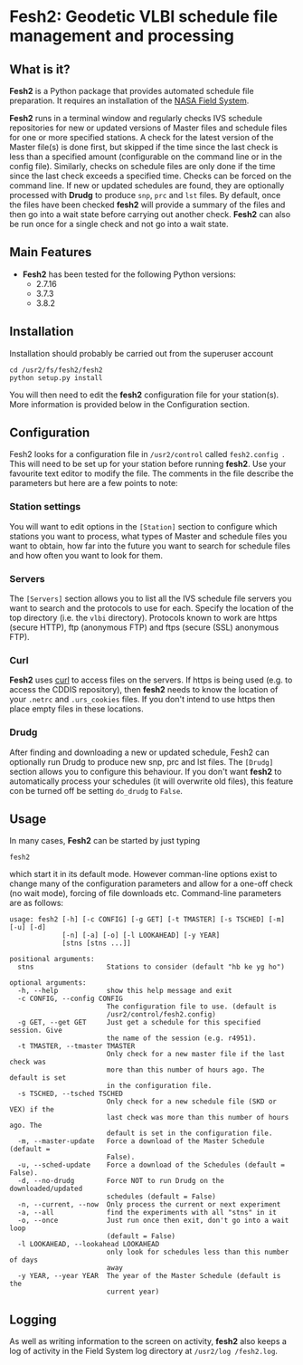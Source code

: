 # Fesh2: Geodetic VLBI schedule file management and processing

## What is it?
**Fesh2** is a Python package that provides automated schedule file
 preparation. It requires an installation of the [NASA Field System](https://github.com/nvi-inc/fs). 

**Fesh2** runs in a
terminal window and regularly checks IVS schedule repositories for new or updated 
versions of Master files and schedule files for one or more specified stations. 
A check for the latest version of the Master file(s) is done first, but skipped if the time since the last check is less than a
specified amount (configurable on the command line or in the config file). 
Similarly, checks on schedule files are only done if the time since the
last check exceeds a specified time. Checks can be forced on the command line.
If new or updated schedules are found, they are optionally processed with **Drudg** 
to produce `snp`, `prc` and `lst` files. By default, once the files have been
checked **fesh2** will provide a summary of the files and then go into a wait
state before carrying out another check. **Fesh2** can also be run once for a 
single check and not go into a wait state.

## Main Features
  * **Fesh2** has been tested for the following Python versions:
    * 2.7.16
    * 3.7.3
    * 3.8.2

## Installation
Installation should probably be carried out from the superuser account

```
cd /usr2/fs/fesh2/fesh2
python setup.py install
```
You will then need to edit the **fesh2** configuration file for your station(s). 
More information is provided below in the Configuration section.

## Configuration
Fesh2 looks for a configuration file in `/usr2/control` called `fesh2.config
`. This will need to be set up for your station before running **fesh2**. Use
 your favourite text editor to modify the file. The comments in the file
  describe the parameters but here are a few points to note:
### Station settings
You will want to edit options in the `[Station]` section to configure which
stations you want to process, what types of Master and schedule files you
want to obtain, how far into the future you want to search for schedule
files and how often you want to look for them.

### Servers
The `[Servers]` section allows you to list all the IVS schedule file servers
you want to search and the protocols to use for each. Specify the location
of the top directory (i.e. the `vlbi` directory). Protocols known to work are
https (secure HTTP), ftp (anonymous FTP) and ftps (secure (SSL) anonymous FTP).
    
### Curl
**Fesh2** uses [curl](http://pycurl.io/docs/latest/index.html) to access files 
on the servers. If https is being used
 (e.g. to access the CDDIS repository), then **fesh2** needs to know the
  location of your `.netrc` and `.urs_cookies` files. If you  don't  intend to use  https then place empty files in these locations. 

### Drudg
After finding and downloading a new or updated schedule, Fesh2 can optionally run Drudg to produce
 new snp, prc and lst files. The `[Drudg]` section allows you to configure
  this behaviour. If you don't want **fesh2** to automatically process your
   schedules (it will overwrite old files), this feature con be turned off be
    setting `do_drudg` to `False`.

## Usage
In many cases, **Fesh2** can be started by just typing
```
fesh2
```
which start it in its default mode. However comman-line options exist to
 change many of the configuration parameters and allow for a one-off check
  (no wait mode), forcing of file downloads etc. Command-line parameters are
   as follows:  

```
usage: fesh2 [-h] [-c CONFIG] [-g GET] [-t TMASTER] [-s TSCHED] [-m] [-u] [-d]
             [-n] [-a] [-o] [-l LOOKAHEAD] [-y YEAR]
             [stns [stns ...]]

positional arguments:
  stns                  Stations to consider (default "hb ke yg ho")

optional arguments:
  -h, --help            show this help message and exit
  -c CONFIG, --config CONFIG
                        The configuration file to use. (default is
                        /usr2/control/fesh2.config)
  -g GET, --get GET     Just get a schedule for this specified session. Give
                        the name of the session (e.g. r4951).
  -t TMASTER, --tmaster TMASTER
                        Only check for a new master file if the last check was
                        more than this number of hours ago. The default is set
                        in the configuration file.
  -s TSCHED, --tsched TSCHED
                        Only check for a new schedule file (SKD or VEX) if the
                        last check was more than this number of hours ago. The
                        default is set in the configuration file.
  -m, --master-update   Force a download of the Master Schedule (default =
                        False).
  -u, --sched-update    Force a download of the Schedules (default = False).
  -d, --no-drudg        Force NOT to run Drudg on the downloaded/updated
                        schedules (default = False)
  -n, --current, --now  Only process the current or next experiment
  -a, --all             find the experiments with all "stns" in it
  -o, --once            Just run once then exit, don't go into a wait loop
                        (default = False)
  -l LOOKAHEAD, --lookahead LOOKAHEAD
                        only look for schedules less than this number of days
                        away
  -y YEAR, --year YEAR  The year of the Master Schedule (default is the
                        current year)
```

## Logging
As well as writing information to the screen on activity, **fesh2** also
 keeps a log of activity in the Field System log directory at `/usr2/log
 /fesh2.log`. 
